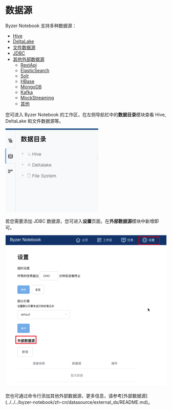 # 数据源

Byzer Notebook 支持多种数据源：

- [Hive](../../byzer-notebook/zh-cn/datasource/hive.md)
- [DeltaLake](../../byzer-notebook/zh-cn/datasource/deltalake.md)
- [文件数据源](../../byzer-notebook/zh-cn/datasource/file.md)
- [JDBC](../../byzer-notebook/zh-cn/datasource/external_ds/jdbc.md)
- [其他外部数据源](../../byzer-notebook/zh-cn/datasource/external_ds/README.md)
  * [RestApi](../../byzer-notebook/zh-cn/datasource/external_ds/restapi.md)
  * [ElasticSearch](../../byzer-notebook/zh-cn/datasource/external_ds/es.md)
  * [Solr](../../byzer-notebook/zh-cn/datasource/external_ds/solr.md)
  * [HBase](../../byzer-notebook/zh-cn/datasource/external_ds/hbase.md)
  * [MongoDB](../../byzer-notebook/zh-cn/datasource/external_ds/mongodb.md)
  * [Kafka](../../byzer-notebook/zh-cn/datasource/external_ds/kafka.md)
  * [MockStreaming](../../byzer-notebook/zh-cn/datasource/external_ds/mock_streaming.md)
  * [其他](../../byzer-notebook/zh-cn/datasource/external_ds/other.md)

您可进入 Byzer Notebook 的工作区，在左侧导航栏中的**数据目录**模块查看 Hive, DeltaLake 和文件数据源等。

<p>
  <img src="/byzer-notebook/zh-cn/datasource/images/data-catalog.png">
</p>

若您需要添加 JDBC 数据源，您可进入**设置**页面，在**外部数据源**模块中新增即可。

<p>
  <img src="/byzer-notebook/zh-cn/datasource/images/setting.png">
</p>
您也可通过命令行添加其他外部数据源，更多信息，请参考[外部数据源](../../../byzer-notebook/zh-cn/datasource/external_ds/README.md)。
